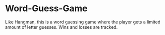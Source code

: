 # Word-Guess-Game
Like Hangman, this is a word guessing game where the player gets a limited amount of letter guesses. Wins and losses are tracked.
